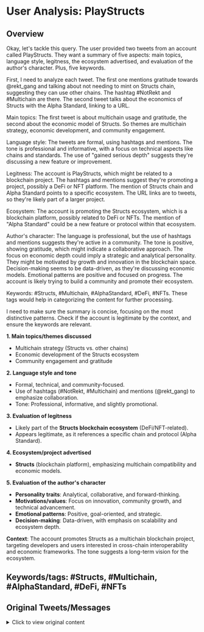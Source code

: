# User Analysis: PlayStructs

## Overview

<think>
Okay, let's tackle this query. The user provided two tweets from an account called PlayStructs. They want a summary of five aspects: main topics, language style, legitness, the ecosystem advertised, and evaluation of the author's character. Plus, five keywords.

First, I need to analyze each tweet. The first one mentions gratitude towards @rekt_gang and talking about not needing to mint on Structs chain, suggesting they can use other chains. The hashtag #NotRekt and #Multichain are there. The second tweet talks about the economics of Structs with the Alpha Standard, linking to a URL.

Main topics: The first tweet is about multichain usage and gratitude, the second about the economic model of Structs. So themes are multichain strategy, economic development, and community engagement.

Language style: The tweets are formal, using hashtags and mentions. The tone is professional and informative, with a focus on technical aspects like chains and standards. The use of "gained serious depth" suggests they're discussing a new feature or improvement.

Legitness: The account is PlayStructs, which might be related to a blockchain project. The hashtags and mentions suggest they're promoting a project, possibly a DeFi or NFT platform. The mention of Structs chain and Alpha Standard points to a specific ecosystem. The URL links are to tweets, so they're likely part of a larger project.

Ecosystem: The account is promoting the Structs ecosystem, which is a blockchain platform, possibly related to DeFi or NFTs. The mention of "Alpha Standard" could be a new feature or protocol within that ecosystem.

Author's character: The language is professional, but the use of hashtags and mentions suggests they're active in a community. The tone is positive, showing gratitude, which might indicate a collaborative approach. The focus on economic depth could imply a strategic and analytical personality. They might be motivated by growth and innovation in the blockchain space. Decision-making seems to be data-driven, as they're discussing economic models. Emotional patterns are positive and focused on progress. The account is likely trying to build a community and promote their ecosystem.

Keywords: #Structs, #Multichain, #AlphaStandard, #DeFi, #NFTs. These tags would help in categorizing the content for further processing.

I need to make sure the summary is concise, focusing on the most distinctive patterns. Check if the account is legitimate by the context, and ensure the keywords are relevant.
</think>

**1. Main topics/themes discussed**  
- Multichain strategy (Structs vs. other chains)  
- Economic development of the Structs ecosystem  
- Community engagement and gratitude  

**2. Language style and tone**  
- Formal, technical, and community-focused.  
- Use of hashtags (#NotRekt, #Multichain) and mentions (@rekt_gang) to emphasize collaboration.  
- Tone: Professional, informative, and slightly promotional.  

**3. Evaluation of legitness**  
- Likely part of the **Structs blockchain ecosystem** (DeFi/NFT-related).  
- Appears legitimate, as it references a specific chain and protocol (Alpha Standard).  

**4. Ecosystem/project advertised**  
- **Structs** (blockchain platform), emphasizing multichain compatibility and economic models.  

**5. Evaluation of the author's character**  
- **Personality traits**: Analytical, collaborative, and forward-thinking.  
- **Motivations/values**: Focus on innovation, community growth, and technical advancement.  
- **Emotional patterns**: Positive, goal-oriented, and strategic.  
- **Decision-making**: Data-driven, with emphasis on scalability and ecosystem depth.  

**Context**: The account promotes Structs as a multichain blockchain project, targeting developers and users interested in cross-chain interoperability and economic frameworks. The tone suggests a long-term vision for the ecosystem.  

**Keywords/tags**: #Structs, #Multichain, #AlphaStandard, #DeFi, #NFTs
---
## Original Tweets/Messages

<details>
<summary>Click to view original content</summary>

| Type | Content |
|------|---------|
| messages | We're grateful @rekt_gang will never need to mint directly on the Structs chain, they can play while using any other chain instead for assets.

#NotRekt #Multichain |
| messages | Economics of Structs gained serious depth with the Alpha Standard 

https://t.co/cD8kecEHOP |

</details>

